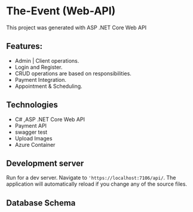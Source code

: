 # The-Event (Web-API)

This project was generated with ASP .NET Core Web API

## Features:

- Admin | Client operations.
- Login and Register.
- CRUD operations are based on responsibilities.
- Payment Integration.
- Appointment & Scheduling.

## Technologies

- C# ,ASP .NET Core Web API 
- Payment API 
- swagger test
- Upload Images
- Azure Container

## Development server

Run for a dev server. Navigate to `'https://localhost:7106/api/`. The application will automatically reload if you change any of the source files.

## Database Schema

